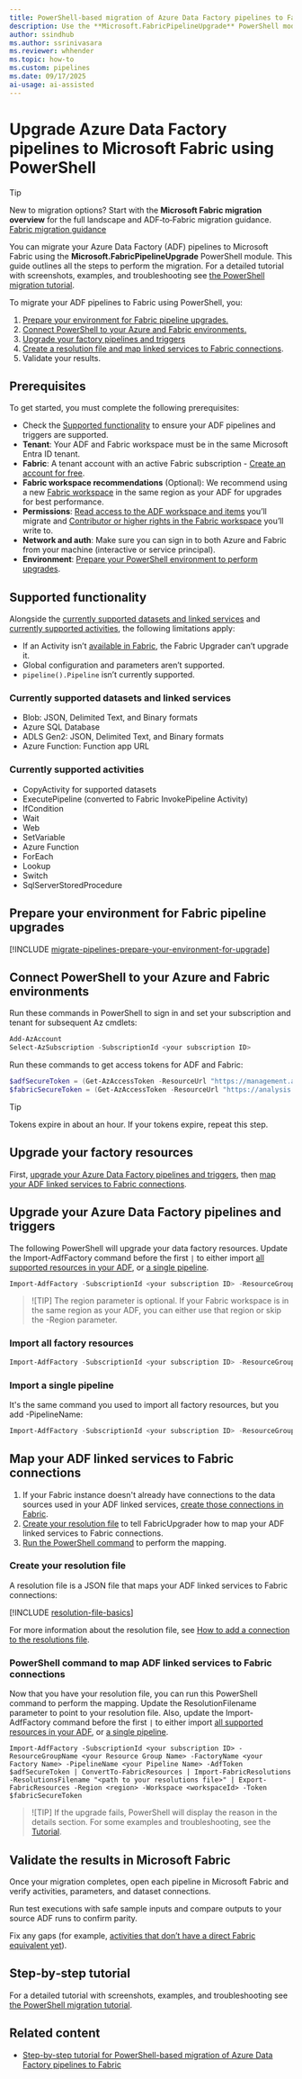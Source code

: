 ```yaml
---
title: PowerShell-based migration of Azure Data Factory pipelines to Fabric
description: Use the **Microsoft.FabricPipelineUpgrade** PowerShell module to upgrade Azure Data Factory pipeline to Fabric pipeline
author: ssindhub
ms.author: ssrinivasara
ms.reviewer: whhender
ms.topic: how-to
ms.custom: pipelines
ms.date: 09/17/2025
ai-usage: ai-assisted
---
```


# Upgrade Azure Data Factory pipelines to Microsoft Fabric using PowerShell

> [!TIP]
> New to migration options? Start with the **Microsoft Fabric migration overview** for the full landscape and ADF‑to‑Fabric migration guidance. [Fabric migration guidance](../fundamentals/migration.md)

You can migrate your Azure Data Factory (ADF) pipelines to Microsoft Fabric using the **Microsoft.FabricPipelineUpgrade** PowerShell module. This guide outlines all the steps to perform the migration. For a detailed tutorial with screenshots, examples, and troubleshooting see [the PowerShell migration tutorial](migrate-pipelines-powershell-upgrade-module-tutorial.md).

To migrate your ADF pipelines to Fabric using PowerShell, you:

1. [Prepare your environment for Fabric pipeline upgrades.](#prepare-your-environment-for-fabric-pipeline-upgrades)
1. [Connect PowerShell to your Azure and Fabric environments.](#connect-powershell-to-your-azure-and-fabric-environments)
1. [Upgrade your factory pipelines and triggers](#upgrade-your-factory-resources)
1. [Create a resolution file and map linked services to Fabric connections](#map-your-adf-linked-services-to-fabric-connections).
1. Validate your results.

## Prerequisites

To get started, you must complete the following prerequisites:

- Check the [Supported functionality](migrate-pipelines-powershell-upgrade-module-supported-functionality.md) to ensure your ADF pipelines and triggers are supported.
- **Tenant**: Your ADF and Fabric workspace must be in the same Microsoft Entra ID tenant.
- **Fabric**: A tenant account with an active Fabric subscription - [Create an account for free](../fundamentals/fabric-trial.md).
- **Fabric workspace recommendations** (Optional): We recommend using a new [Fabric workspace](../fundamentals/workspaces.md) in the same region as your ADF for upgrades for best performance.
- **Permissions**: [Read access to the ADF workspace and items](/azure/data-factory/concepts-roles-permissions#scope-of-the-data-factory-contributor-role) you’ll migrate and [Contributor or higher rights in the Fabric workspace](../security/permission-model.md#workspace-roles) you’ll write to.
- **Network and auth**: Make sure you can sign in to both Azure and Fabric from your machine (interactive or service principal).
- **Environment**: [Prepare your PowerShell environment to perform upgrades](#prepare-your-environment-for-fabric-pipeline-upgrades).

## Supported functionality

Alongside the [currently supported datasets and linked services](#currently-supported-datasets-and-linked-services) and [currently supported activities](#currently-supported-activities), the following limitations apply:

- If an Activity isn’t [available in Fabric](compare-fabric-data-factory-and-azure-data-factory.md), the Fabric Upgrader can’t upgrade it.
- Global configuration and parameters aren’t supported.
- `pipeline().Pipeline` isn’t currently supported.

### Currently supported datasets and linked services

- Blob: JSON, Delimited Text, and Binary formats
- Azure SQL Database
- ADLS Gen2: JSON, Delimited Text, and Binary formats
- Azure Function: Function app URL

### Currently supported activities

- CopyActivity for supported datasets
- ExecutePipeline (converted to Fabric InvokePipeline Activity)
- IfCondition
- Wait
- Web
- SetVariable
- Azure Function
- ForEach
- Lookup
- Switch
- SqlServerStoredProcedure

## Prepare your environment for Fabric pipeline upgrades

[!INCLUDE [migrate-pipelines-prepare-your-environment-for-upgrade](includes/migrate-pipelines-prepare-your-environment-for-upgrade.md)]

## Connect PowerShell to your Azure and Fabric environments

Run these commands in PowerShell to sign in and set your subscription and tenant for subsequent Az cmdlets:

```PowerShell
Add-AzAccount
Select-AzSubscription -SubscriptionId <your subscription ID>
```

Run these commands to get access tokens for ADF and Fabric:

```PowerShell
$adfSecureToken = (Get-AzAccessToken -ResourceUrl "https://management.azure.com/").Token
$fabricSecureToken = (Get-AzAccessToken -ResourceUrl "https://analysis.windows.net/powerbi/api").Token
```

> [!TIP]
> Tokens expire in about an hour. If your tokens expire, repeat this step.

## Upgrade your factory resources

First, [upgrade your Azure Data Factory pipelines and triggers](#upgrade-your-azure-data-factory-pipelines-and-triggers), then [map your ADF linked services to Fabric connections](#map-your-adf-linked-services-to-fabric-connections).

## Upgrade your Azure Data Factory pipelines and triggers

The following PowerShell will upgrade your data factory resources. Update the Import-AdfFactory command before the first `|` to either import [all supported resources in your ADF](#import-all-factory-resources), or [a single pipeline](#import-a-single-pipeline).

```PowerShell
Import-AdfFactory -SubscriptionId <your subscription ID> -ResourceGroupName <your Resource Group Name> -FactoryName <your Factory Name> -PipelineName <your Pipeline Name> -AdfToken $adfSecureToken| ConvertTo-FabricResources | Export-FabricResources -Region <region> -Workspace <workspaceId> -Token $fabricSecureToken
```

> ![TIP]
> The region parameter is optional. If your Fabric workspace is in the same region as your ADF, you can either use that region or skip the -Region parameter.

### Import all factory resources

```PowerShell
Import-AdfFactory -SubscriptionId <your subscription ID> -ResourceGroupName <your Resource Group Name> -FactoryName <your Factory Name> -AdfToken $adfSecureToken
```

### Import a single pipeline

It's the same command you used to import all factory resources, but you add -PipelineName:

```PowerShell
Import-AdfFactory -SubscriptionId <your subscription ID> -ResourceGroupName <your Resource Group Name> -FactoryName <your Factory Name> -PipelineName <your Pipeline Name> -AdfToken $adfSecureToken
```

## Map your ADF linked services to Fabric connections

1. If your Fabric instance doesn't already have connections to the data sources used in your ADF linked services, [create those connections in Fabric](connector-overview.md).
1. [Create your resolution file](#create-your-resolution-file) to tell FabricUpgrader how to map your ADF linked services to Fabric connections.
1. [Run the PowerShell command](#powershell-command-to-map-adf-linked-services-to-fabric-connections) to perform the mapping.

### Create your resolution file

A resolution file is a JSON file that maps your ADF linked services to Fabric connections:

[!INCLUDE [resolution-file-basics](includes/resolution-file-basics.md)]

For more information about the resolution file, see [How to add a connection to the resolutions file](migrate-pipelines-how-to-add-connections-to-resolutions-file.md).

### PowerShell command to map ADF linked services to Fabric connections

Now that you have your resolution file, you can run this PowerShell command to perform the mapping. Update the ResolutionFilename parameter to point to your resolution file. Also, update the Import-AdfFactory command before the first `|` to either import [all supported resources in your ADF](#import-all-factory-resources), or [a single pipeline](#import-a-single-pipeline).

```
Import-AdfFactory -SubscriptionId <your subscription ID> -ResourceGroupName <your Resource Group Name> -FactoryName <your Factory Name> -PipelineName <your Pipeline Name> -AdfToken $adfSecureToken | ConvertTo-FabricResources | Import-FabricResolutions -ResolutionsFilename "<path to your resolutions file>" | Export-FabricResources -Region <region> -Workspace <workspaceId> -Token $fabricSecureToken
```

>![TIP]
> If the upgrade fails, PowerShell will display the reason in the details section. For some examples and troubleshooting, see the [Tutorial](migrate-pipelines-powershell-upgrade-module-tutorial.md).

## Validate the results in Microsoft Fabric

Once your migration completes, open each pipeline in Microsoft Fabric and verify activities, parameters, and dataset connections.

Run test executions with safe sample inputs and compare outputs to your source ADF runs to confirm parity.

Fix any gaps (for example, [activities that don’t have a direct Fabric equivalent yet](compare-fabric-data-factory-and-azure-data-factory.md)).

## Step‑by‑step tutorial

For a detailed tutorial with screenshots, examples, and troubleshooting see [the PowerShell migration tutorial](migrate-pipelines-powershell-upgrade-module-tutorial.md).

## Related content

- [Step-by-step tutorial for PowerShell-based migration of Azure Data Factory pipelines to Fabric](migrate-pipelines-powershell-upgrade-module-tutorial.md)
